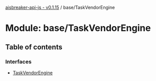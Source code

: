 [aisbreaker-api-js - v0.1.15](../README.md) / base/TaskVendorEngine

# Module: base/TaskVendorEngine

## Table of contents

### Interfaces

- [TaskVendorEngine](../interfaces/base_TaskVendorEngine.TaskVendorEngine.md)
